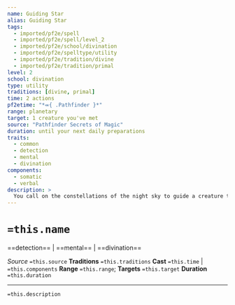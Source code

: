 ```yaml
---
name: Guiding Star
alias: Guiding Star
tags:
  - imported/pf2e/spell
  - imported/pf2e/spell/level_2
  - imported/pf2e/school/divination
  - imported/pf2e/spelltype/utility
  - imported/pf2e/tradition/divine
  - imported/pf2e/tradition/primal
level: 2
school: divination
type: utility
traditions: [divine, primal]
time: 2 actions
pf2etime: "*⬺{ .Pathfinder }*"
range: planetary
target: 1 creature you've met
source: "Pathfinder Secrets of Magic"
duration: until your next daily preparations
traits:
  - common
  - detection
  - mental
  - divination
components:
  - somatic
  - verbal
description: >
  You call on the constellations of the night sky to guide a creature to the location where you Cast the Spell. Each time the target views the stars, it receives a mental nudge toward your chosen location, though it isn't compelled to follow. The target can recognize you as the source. If the creature goes to another planet or plane, the spell's effects are suppressed, but they resume if the creature returns.
---
```

# `=this.name`
==detection== | ==mental== | ==divination==

*Source* `=this.source`
**Traditions** `=this.traditions`
**Cast** `=this.time` | `=this.components`
**Range** `=this.range`; **Targets** `=this.target`
**Duration** `=this.duration`

***
`=this.description`